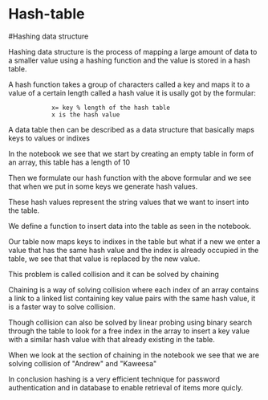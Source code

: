 # Hash-table
 #Hashing data structure 
 
Hashing data structure is the process of mapping a large amount of data to a smaller value using a hashing function and the    value is stored in a hash table.

A hash function takes a group of characters called a key and maps it to a value of a certain length called a hash value it is usally got by the formular:

                x= key % length of the hash table
                x is the hash value
                
A data table then can be described as a data structure that basically maps keys to values or indixes

In the notebook we see that we start by creating an empty table in form of an array, this table has a length of 10 

 Then we formulate our hash function with the above formular and we see that when we put in some keys we generate hash values.
 
 These hash values represent the string values that we want to insert into the table.
 
 We define a function to insert data into the table as seen in the notebook.
 
 Our table now maps keys to indixes in the table but what if a new we enter a value that has the same hash value and the index is 
 already occupied in the table, we see that that value is replaced by the new value.
 
 This problem is called collision and it can be solved by chaining
 
 Chaining is a way of solving collision where each index of an array contains a link to a linked list containing key value pairs with the same hash value, it is a faster way to solve collision.
 
 Though collision can also be solved by linear probing using binary search through the table to look for a free index in the array to insert a key value with a similar hash value with that already existing in the table.
 
 When we look at the section of chaining in the notebook we see that we are solving collision of "Andrew" and "Kaweesa"
 
 In conclusion hashing is a very efficient technique for password authentication and in database to enable retrieval of items more quicly. 
 
 
 
 
 
 
 
 
 


